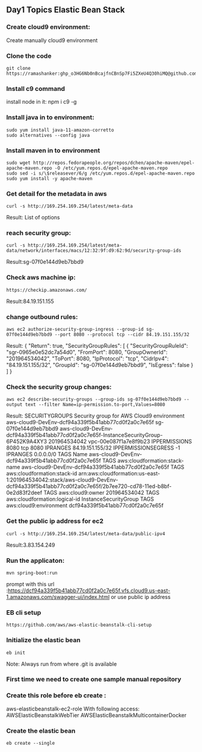 ## Day1 Topics Elastic Bean Stack

### Create cloud9 environment:
 Create manually cloud9 environment

### Clone the code
``` 
git clone https://ramashanker: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@github.com/ramashanker/awsapp.git
```

### Install c9 command
install node in it: npm i c9 -g

### Install java in to environment:

``` 
sudo yum install java-11-amazon-corretto
sudo alternatives --config java
```
### Install maven in to environment

``` 
sudo wget http://repos.fedorapeople.org/repos/dchen/apache-maven/epel-apache-maven.repo -O /etc/yum.repos.d/epel-apache-maven.repo
sudo sed -i s/\$releasever/6/g /etc/yum.repos.d/epel-apache-maven.repo
sudo yum install -y apache-maven
``` 

### Get detail for the metadata in aws

``` 
curl -s http://169.254.169.254/latest/meta-data
``` 
Result: List of options

### reach security group:
``` 
curl -s http://169.254.169.254/latest/meta-data/network/interfaces/macs/12:32:9f:d9:62:9d/security-group-ids
``` 
Result:sg-07f0e144d9eb7bbd9

### Check aws machine ip:
``` 
https://checkip.amazonaws.com/
``` 
Result:84.19.151.155

### change outbound rules:

``` 
aws ec2 authorize-security-group-ingress --group-id sg-07f0e144d9eb7bbd9 --port 8080 --protocol tcp --cidr 84.19.151.155/32
```
Result:
{
    "Return": true,
    "SecurityGroupRules": [
    {
        "SecurityGroupRuleId": "sgr-0965e0e52dc7a54d0",
        "FromPort": 8080,
        "GroupOwnerId": "201964534042",
        "ToPort": 8080,
        "IpProtocol": "tcp",
        "CidrIpv4": "84.19.151.155/32",
        "GroupId": "sg-07f0e144d9eb7bbd9",
        "IsEgress": false
    }
    ]
}

### Check the security group changes:

``` 
aws ec2 describe-security-groups --group-ids sg-07f0e144d9eb7bbd9 --output text --filter Name=ip-permission.to-port,Values=8080
```
Result:
SECURITYGROUPS  Security group for AWS Cloud9 environment aws-cloud9-DevEnv-dcf94a339f5b41abb77cd0f2a0c7e65f    sg-07f0e144d9eb7bbd9    aws-cloud9-DevEnv-dcf94a339f5b41abb77cd0f2a0c7e65f-InstanceSecurityGroup-6P452K9A4XY3   201964534042
vpc-00e087f1a7e8f9b23
IPPERMISSIONS   8080    tcp     8080
IPRANGES        84.19.151.155/32
IPPERMISSIONSEGRESS     -1
IPRANGES        0.0.0.0/0
TAGS    Name    aws-cloud9-DevEnv-dcf94a339f5b41abb77cd0f2a0c7e65f
TAGS    aws:cloudformation:stack-name   aws-cloud9-DevEnv-dcf94a339f5b41abb77cd0f2a0c7e65f
TAGS    aws:cloudformation:stack-id     arn:aws:cloudformation:us-east-1:201964534042:stack/aws-cloud9-DevEnv-dcf94a339f5b41abb77cd0f2a0c7e65f/2b7ee720-cd78-11ed-b8bf-0e2d83f2deef
TAGS    aws:cloud9:owner        201964534042
TAGS    aws:cloudformation:logical-id   InstanceSecurityGroup
TAGS    aws:cloud9:environment  dcf94a339f5b41abb77cd0f2a0c7e65f

### Get the public ip address for ec2

``` 
curl -s http://169.254.169.254/latest/meta-data/public-ipv4
```

Result:3.83.154.249

### Run the applicaton:

```
mvn spring-boot:run 
```

prompt with this url :https://dcf94a339f5b41abb77cd0f2a0c7e65f.vfs.cloud9.us-east-1.amazonaws.com/swagger-ui/index.html
or use public ip address


### EB cli setup

```
https://github.com/aws/aws-elastic-beanstalk-cli-setup
```

### Initialize the elastic bean 

``` 
eb init
```
Note: Always run from where .git is available

### First time we need to create one sample manual repository

### Create this role before eb create :

   aws-elasticbeanstalk-ec2-role
   With following access:
   AWSElasticBeanstalkWebTier
   AWSElasticBeanstalkMulticontainerDocker

### Create the elastic bean
``` 
eb create --single
```










